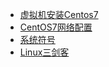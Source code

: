 - [虚拟机安装Centos7](/Linux/虚拟机安装Centos7)
- [CentOS7网络配置](/Linux/CentOS7网络配置)
- [系统符号](/Linux/系统符号)
- [Linux三剑客](/Linux/Linux三剑客)